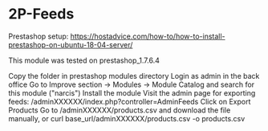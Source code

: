 # 2P-Feeds

Prestashop setup: https://hostadvice.com/how-to/how-to-install-prestashop-on-ubuntu-18-04-server/

This module was tested on prestashop_1.7.6.4

Copy the folder in prestashop modules directory
Login as admin in the back office
Go to Improve section -> Modules -> Module Catalog and search for this module ("narcis")
Install the module
Visit the admin page for exporting feeds: /adminXXXXXX/index.php?controller=AdminFeeds
Click on Export Products
Go to /adminXXXXXX/products.csv and download the file manually, or curl base_url/adminXXXXXX/products.csv -o products.csv
